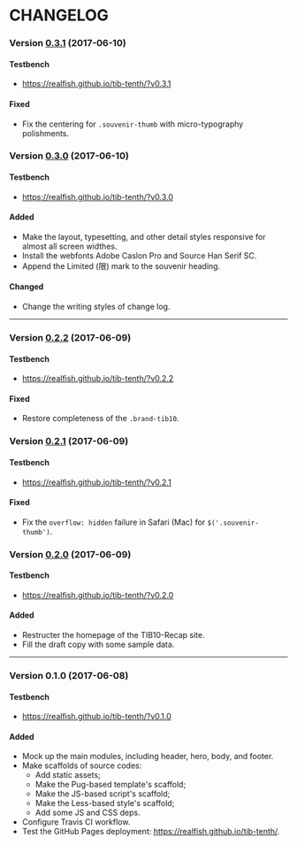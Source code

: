 CHANGELOG
=========

### Version [0.3.1] (2017-06-10)

#### Testbench
- <https://realfish.github.io/tib-tenth/?v0.3.1>

#### Fixed
+ Fix the centering for `.souvenir-thumb` with micro-typography polishments.

### Version [0.3.0] (2017-06-10)

#### Testbench
- <https://realfish.github.io/tib-tenth/?v0.3.0>

#### Added
+ Make the layout, typesetting, and other detail styles responsive for almost all screen widthes.
+ Install the webfonts Adobe Caslon Pro and Source Han Serif SC.
+ Append the Limited (限) mark to the souvenir heading.

#### Changed
* Change the writing styles of change log.

* * *

### Version [0.2.2] (2017-06-09)

#### Testbench
- <https://realfish.github.io/tib-tenth/?v0.2.2>

#### Fixed
+ Restore completeness  of the `.brand-tib10`.

### Version [0.2.1] (2017-06-09)

#### Testbench
- <https://realfish.github.io/tib-tenth/?v0.2.1>

#### Fixed
+ Fix the `overflow: hidden` failure in Safari (Mac) for `$('.souvenir-thumb')`.

### Version [0.2.0] (2017-06-09)

#### Testbench
- <https://realfish.github.io/tib-tenth/?v0.2.0>

#### Added
+ Restructer the homepage of the TIB10-Recap site.
+ Fill the draft copy with some sample data.

* * *

### Version 0.1.0 (2017-06-08)

#### Testbench
- <https://realfish.github.io/tib-tenth/?v0.1.0>

#### Added
+ Mock up the main modules, including header, hero, body, and footer.
+ Make scaffolds of source codes:
	+ Add static assets;
	+ Make the Pug-based template's scaffold;
	+ Make the JS-based script's scaffold;
	+ Make the Less-based style's scaffold;
	+ Add some JS and CSS deps.
+ Configure Travis CI workflow.
+ Test the GitHub Pages deployment: <https://realfish.github.io/tib-tenth/>.



[0.3.1]: https://github.com/realfish/tib-tenth/compare/v0.3.0...v0.3.1
[0.3.0]: https://github.com/realfish/tib-tenth/compare/v0.2.2...v0.3.0
[0.2.2]: https://github.com/realfish/tib-tenth/compare/v0.2.1...v0.2.2
[0.2.1]: https://github.com/realfish/tib-tenth/compare/v0.2.0...v0.2.1
[0.2.0]: https://github.com/realfish/tib-tenth/compare/v0.1.0...v0.2.0
